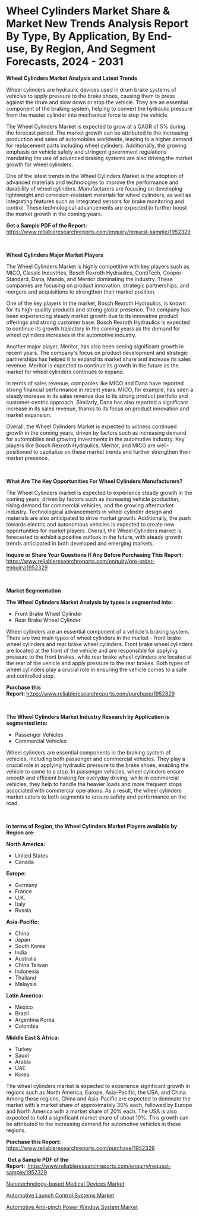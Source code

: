 <p><h1>Wheel Cylinders Market Share & Market New Trends Analysis Report By Type, By Application, By End-use, By Region, And Segment Forecasts, 2024 - 2031</h1></p><p><strong>Wheel Cylinders Market Analysis and Latest Trends</strong></p>
<p><p>Wheel cylinders are hydraulic devices used in drum brake systems of vehicles to apply pressure to the brake shoes, causing them to press against the drum and slow down or stop the vehicle. They are an essential component of the braking system, helping to convert the hydraulic pressure from the master cylinder into mechanical force to stop the vehicle.</p><p>The Wheel Cylinders Market is expected to grow at a CAGR of 5% during the forecast period. The market growth can be attributed to the increasing production and sales of automobiles worldwide, leading to a higher demand for replacement parts including wheel cylinders. Additionally, the growing emphasis on vehicle safety and stringent government regulations mandating the use of advanced braking systems are also driving the market growth for wheel cylinders.</p><p>One of the latest trends in the Wheel Cylinders Market is the adoption of advanced materials and technologies to improve the performance and durability of wheel cylinders. Manufacturers are focusing on developing lightweight and corrosion-resistant materials for wheel cylinders, as well as integrating features such as integrated sensors for brake monitoring and control. These technological advancements are expected to further boost the market growth in the coming years.</p></p>
<p><strong>Get a Sample PDF of the Report:&nbsp;</strong> <a href="https://www.reliableresearchreports.com/enquiry/request-sample/1952329">https://www.reliableresearchreports.com/enquiry/request-sample/1952329</a></p>
<p>&nbsp;</p>
<p><strong>Wheel Cylinders Major Market Players</strong></p>
<p><p>The Wheel Cylinders Market is highly competitive with key players such as MICO, Classic Industries, Bosch Rexroth Hydraulics, ContiTech, Cooper-Standard, Dana, Mando, and Meritor dominating the industry. These companies are focusing on product innovation, strategic partnerships, and mergers and acquisitions to strengthen their market position.</p><p>One of the key players in the market, Bosch Rexroth Hydraulics, is known for its high-quality products and strong global presence. The company has been experiencing steady market growth due to its innovative product offerings and strong customer base. Bosch Rexroth Hydraulics is expected to continue its growth trajectory in the coming years as the demand for wheel cylinders increases in the automotive industry.</p><p>Another major player, Meritor, has also been seeing significant growth in recent years. The company's focus on product development and strategic partnerships has helped it to expand its market share and increase its sales revenue. Meritor is expected to continue its growth in the future as the market for wheel cylinders continues to expand.</p><p>In terms of sales revenue, companies like MICO and Dana have reported strong financial performance in recent years. MICO, for example, has seen a steady increase in its sales revenue due to its strong product portfolio and customer-centric approach. Similarly, Dana has also reported a significant increase in its sales revenue, thanks to its focus on product innovation and market expansion.</p><p>Overall, the Wheel Cylinders Market is expected to witness continued growth in the coming years, driven by factors such as increasing demand for automobiles and growing investments in the automotive industry. Key players like Bosch Rexroth Hydraulics, Meritor, and MICO are well-positioned to capitalize on these market trends and further strengthen their market presence.</p></p>
<p>&nbsp;</p>
<p><strong>What Are The Key Opportunities For Wheel Cylinders Manufacturers?</strong></p>
<p><p>The Wheel Cylinders market is expected to experience steady growth in the coming years, driven by factors such as increasing vehicle production, rising demand for commercial vehicles, and the growing aftermarket industry. Technological advancements in wheel cylinder design and materials are also anticipated to drive market growth. Additionally, the push towards electric and autonomous vehicles is expected to create new opportunities for market players. Overall, the Wheel Cylinders market is forecasted to exhibit a positive outlook in the future, with steady growth trends anticipated in both developed and emerging markets.</p></p>
<p><strong>Inquire or Share Your Questions If Any Before Purchasing This Report:</strong> <a href="https://www.reliableresearchreports.com/enquiry/pre-order-enquiry/1952329">https://www.reliableresearchreports.com/enquiry/pre-order-enquiry/1952329</a></p>
<p>&nbsp;</p>
<p><strong>Market Segmentation</strong></p>
<p><strong>The Wheel Cylinders Market Analysis by types is segmented into:</strong></p>
<p><ul><li>Front Brake Wheel Cylinder</li><li>Rear Brake Wheel Cylinder</li></ul></p>
<p><p>Wheel cylinders are an essential component of a vehicle's braking system. There are two main types of wheel cylinders in the market - front brake wheel cylinders and rear brake wheel cylinders. Front brake wheel cylinders are located at the front of the vehicle and are responsible for applying pressure to the front brakes, while rear brake wheel cylinders are located at the rear of the vehicle and apply pressure to the rear brakes. Both types of wheel cylinders play a crucial role in ensuring the vehicle comes to a safe and controlled stop.</p></p>
<p><strong>Purchase this Report:&nbsp;</strong><a href="https://www.reliableresearchreports.com/purchase/1952329">https://www.reliableresearchreports.com/purchase/1952329</a></p>
<p>&nbsp;</p>
<p><strong>The Wheel Cylinders Market Industry Research by Application is segmented into:</strong></p>
<p><ul><li>Passenger Vehicles</li><li>Commercial Vehicles</li></ul></p>
<p><p>Wheel cylinders are essential components in the braking system of vehicles, including both passenger and commercial vehicles. They play a crucial role in applying hydraulic pressure to the brake shoes, enabling the vehicle to come to a stop. In passenger vehicles, wheel cylinders ensure smooth and efficient braking for everyday driving, while in commercial vehicles, they help to handle the heavier loads and more frequent stops associated with commercial operations. As a result, the wheel cylinders market caters to both segments to ensure safety and performance on the road.</p></p>
<p>&nbsp;</p>
<p><strong>In terms of Region, the Wheel Cylinders Market Players available by Region are:</strong></p>
<p>
    <p> <strong> North America: </strong>
        <ul>
            <li>United States</li>
            <li>Canada</li>
        </ul>
        </p> 
    <p> <strong> Europe: </strong>
        <ul>
            <li>Germany</li>
            <li>France</li>
            <li>U.K.</li>
            <li>Italy</li>
            <li>Russia</li>
        </ul>
        </p> 
    <p> <strong> Asia-Pacific: </strong>
        <ul>
            <li>China</li>
            <li>Japan</li>
            <li>South Korea</li>
            <li>India</li>
            <li>Australia</li>
            <li>China Taiwan</li>
            <li>Indonesia</li>
            <li>Thailand</li>
            <li>Malaysia</li>
        </ul>
        </p> 
    <p> <strong> Latin America: </strong>
        <ul>
            <li>Mexico</li>
            <li>Brazil</li>
            <li>Argentina Korea</li>
            <li>Colombia</li>
        </ul>
        </p> 
    <p> <strong> Middle East & Africa: </strong>
        <ul>
            <li>Turkey</li>
            <li>Saudi</li>
            <li>Arabia</li>
            <li>UAE</li>
            <li>Korea</li>
        </ul>
    </p>
    </p>
<p><p>The wheel cylinders market is expected to experience significant growth in regions such as North America, Europe, Asia-Pacific, the USA, and China. Among these regions, China and Asia-Pacific are expected to dominate the market with a market share of approximately 30% each, followed by Europe and North America with a market share of 20% each. The USA is also expected to hold a significant market share of about 10%. This growth can be attributed to the increasing demand for automotive vehicles in these regions.</p></p>
<p><strong>Purchase this Report: </strong><a href="https://www.reliableresearchreports.com/purchase/1952329">https://www.reliableresearchreports.com/purchase/1952329</a></p>
<p>&nbsp;<strong>Get a Sample PDF of the Report:&nbsp;&nbsp;</strong><a href="https://www.reliableresearchreports.com/enquiry/request-sample/1952329">https://www.reliableresearchreports.com/enquiry/request-sample/1952329</a></p>
<p><strong></strong></p>
<p><p><a href="https://view.publitas.com/reportprime-1/nanotechnology-based-medical-devices-market-a-comprehensive-report-of-its-market-share-growth-trends-2023-2030/">Nanotechnology-based Medical Devices Market</a></p><p><a href="https://view.publitas.com/reportprime-1/automotive-launch-control-systems-market-dynamics-2023-2030-also-about-its-market-trends-projections-and-opportunities/">Automotive Launch Control Systems Market</a></p><p><a href="https://view.publitas.com/reportprime-1/automotive-anti-pinch-power-window-system-market-analysis-examines-its-scope-on-growth-opportunities-and-forecasted-trends-spanning-from-2023-to-2030/">Automotive Anti-pinch Power Window System Market</a></p></p>